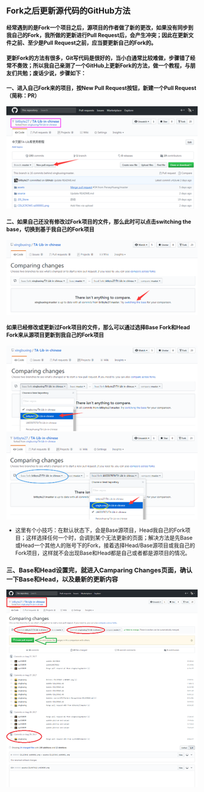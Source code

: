 ## Fork之后更新源代码的GitHub方法

#### 经常遇到的是Fork一个项目之后，源项目的作者做了新的更改，如果没有同步到我自己的Fork，我所做的更新进行Pull Request后，会产生冲突；因此在更新文件之前、至少是Pull Request之前，应当要更新自己的Fork的。

#### 更新Fork的方法有很多，Git写代码是很好的，当小白通常比较难做，步骤错了经常不奏效；所以我自己亲测了一个GitHub上更新Fork的方法，做一个教程，与朋友们共勉；废话少说，步骤如下：

#### 一、进入自己Fork来的项目，按New Pull Request按钮，新建一个Pull Request（简称：PR）
![](pic/ForkFetch1.png)

#### 二、如果自己还没有修改过Fork项目的文件，那么此时可以点击switching the base，切换到基于我自己的Fork项目
![](pic/ForkFetch2.png)
#### 如果已经修改或更新过Fork项目的文件，那么可以通过选择Base Fork和Head Fork来从源项目更新到我自己的Fork项目
![](pic/ForkFetch3.png)
![](pic/ForkFetch4.png)
* 这里有个小技巧：在默认状态下，会是Base源项目，Head我自己的Fork项目；这样选择任何一个时，会调到某个无法更新的页面；解决方法是先Base或Head一个其他人的账号下的Fork，接着选择Head/Base源项目或我自己的Fork项目，这样就不会出现Base和Head都是自己或者都是源项目的情况。

### 三、Base和Head设置完，就进入Camparing Changes页面，确认一下Base和Head，以及最新的更新内容
![](pic/ForkFetch5.png)
